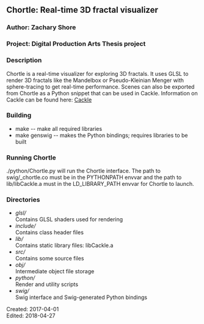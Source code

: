 ## Chortle: Real-time 3D fractal visualizer 
### Author: Zachary Shore
### Project: Digital Production Arts Thesis project

### Description

Chortle is a real-time visualizer for exploring 3D fractals. It uses GLSL to render 3D fractals like the Mandelbox or Pseudo-Kleinian Menger with sphere-tracing to get real-time performance. Scenes can also be exported from Chortle as a Python snippet that can be used in Cackle. Information on Cackle can be found here: [Cackle](https://github.com/Zaiyugi/cackle)

### Building
*  make -- make all required libraries
*  make genswig -- makes the Python bindings; requires libraries to be built

### Running Chortle
./python/Chortle.py will run the Chortle interface. The path to swig/\_chortle.co must be in the PYTHONPATH envvar and the path to lib/libCackle.a must in the LD\_LIBRARY\_PATH envvar for Chortle to launch.

### Directories
*  _glsl/_  
   Contains GLSL shaders used for rendering 
*  _include/_  
   Contains class header files
*  _lib/_  
   Contains static library files: libCackle.a
*  _src/_  
   Contains some source files
*  _obj/_  
   Intermediate object file storage
*  _python/_  
   Render and utility scripts
*  _swig/_  
   Swig interface and Swig-generated Python bindings

Created: 2017-04-01  
Edited: 2018-04-27
 
